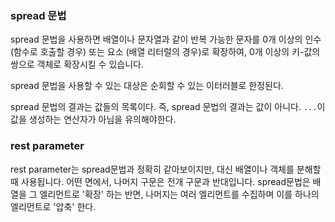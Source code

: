 ### spread 문법

spread 문법을 사용하면 배열이나 문자열과 같이 반복 가능한 문자를 0개 이상의 인수 (함수로 호출할 경우) 또는 요소 (배열 리터럴의 경우)로 확장하여, 0개 이상의 키-값의 쌍으로 객체로 확장시킬 수 있습니다.

spread 문법을 사용할 수 있는 대상은 순회할 수 있는 이터러블로 한정된다.

spread 문법의 결과는 값들의 목록이다. 즉, spread 문법의 결과는 값이 아니다. `...`이 값을 생성하는 연산자가 아님을 유의해야한다.

### rest parameter

rest parameter는 spread문법과 정확히 같아보이지만, 대신 배열이나 객체를 분해할 때 사용됩니다. 어떤 면에서, 나머지 구문은 전개 구문과 반대입니다. spread문법은 배열을 그 엘리먼트로 '확장' 하는 반면, 나머지는 여러 엘리먼트를 수집하며 이를 하나의 엘리먼트로 '압축' 한다.
